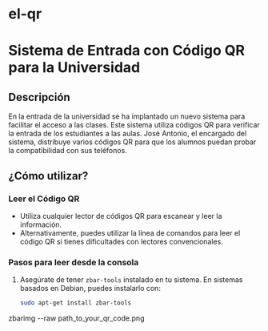 # el-qr

# Sistema de Entrada con Código QR para la Universidad

## Descripción
En la entrada de la universidad se ha implantado un nuevo sistema para facilitar el acceso a las clases. Este sistema utiliza códigos QR para verificar la entrada de los estudiantes a las aulas. José Antonio, el encargado del sistema, distribuye varios códigos QR para que los alumnos puedan probar la compatibilidad con sus teléfonos.

## ¿Cómo utilizar?

### Leer el Código QR
- Utiliza cualquier lector de códigos QR para escanear y leer la información.
- Alternativamente, puedes utilizar la línea de comandos para leer el código QR si tienes dificultades con lectores convencionales.

### Pasos para leer desde la consola
1. Asegúrate de tener `zbar-tools` instalado en tu sistema. En sistemas basados en Debian, puedes instalarlo con:
   ```sh
   sudo apt-get install zbar-tools
zbarimg --raw path_to_your_qr_code.png

